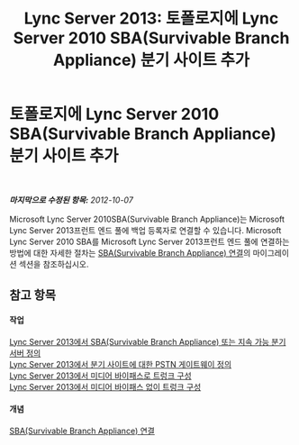 ﻿---
title: 'Lync Server 2013: 토폴로지에 Lync Server 2010 SBA(Survivable Branch Appliance) 분기 사이트 추가'
TOCTitle: 토폴로지에 Lync Server 2010 SBA(Survivable Branch Appliance) 분기 사이트 추가
ms:assetid: 2920d66e-6e1f-4f7f-89d8-510f004ac4c3
ms:mtpsurl: https://technet.microsoft.com/ko-kr/library/JJ688004(v=OCS.15)
ms:contentKeyID: 49885694
ms.date: 08/10/2015
mtps_version: v=OCS.15
ms.translationtype: HT
---

# 토폴로지에 Lync Server 2010 SBA(Survivable Branch Appliance) 분기 사이트 추가

 

_**마지막으로 수정된 항목:** 2012-10-07_

Microsoft Lync Server 2010SBA(Survivable Branch Appliance)는 Microsoft Lync Server 2013프런트 엔드 풀에 백업 등록자로 연결할 수 있습니다. Microsoft Lync Server 2010 SBA를 Microsoft Lync Server 2013프런트 엔드 풀에 연결하는 방법에 대한 자세한 절차는 [SBA(Survivable Branch Appliance) 연결](connect-a-survivable-branch-appliance.md)의 마이그레이션 섹션을 참조하십시오.

## 참고 항목

#### 작업

[Lync Server 2013에서 SBA(Survivable Branch Appliance) 또는 지속 가능 분기 서버 정의](lync-server-2013-define-a-survivable-branch-appliance-or-server.md)  
[Lync Server 2013에서 분기 사이트에 대한 PSTN 게이트웨이 정의](lync-server-2013-define-a-pstn-gateway-for-a-branch-site.md)  
[Lync Server 2013에서 미디어 바이패스로 트렁크 구성](lync-server-2013-configure-a-trunk-with-media-bypass.md)  
[Lync Server 2013에서 미디어 바이패스 없이 트렁크 구성](lync-server-2013-configure-a-trunk-without-media-bypass.md)  

#### 개념

[SBA(Survivable Branch Appliance) 연결](connect-a-survivable-branch-appliance.md)

